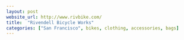 ```yaml
---
layout: post
website_url: http://www.rivbike.com/
title:  "Rivendell Bicycle Works"
categories: ["San Francisco", bikes, clothing, accessories, bags]
---
```

